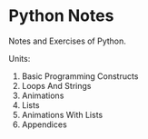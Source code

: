# Python Notes
Notes and Exercises of Python.

Units:
1. Basic Programming Constructs
2. Loops And Strings
3. Animations
4. Lists
5. Animations With Lists
11. Appendices
